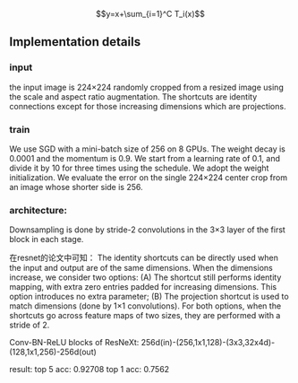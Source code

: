 
$$y=x+\sum_{i=1}^C T_i(x)$$


## Implementation details

### input
the input image is 224×224 randomly cropped from a resized image using the scale and aspect ratio augmentation.
The shortcuts are identity connections except for those increasing dimensions
which are projections. 

### train
We use SGD with a mini-batch size of 256 on 8 GPUs.
The weight decay is 0.0001 and the momentum is 0.9. 
We start from a learning rate of 0.1, and divide it by 10 for three times using the schedule. 
We adopt the weight initialization. 
We evaluate the error on the single 224×224 center crop from an image whose shorter side is 256.

### architecture:
Downsampling is done by stride-2 convolutions in the 3×3 layer of the first block in each stage.

在resnet的论文中可知：
The identity shortcuts can be directly used when the input and output are of the same dimensions. When the dimensions increase, we consider two options: (A) The shortcut still performs identity mapping, with extra zero entries padded for increasing dimensions. This option introduces no extra parameter; (B) The projection shortcut is used to match dimensions (done by 1×1 convolutions). For both options, when the shortcuts go across feature maps of two sizes, they are performed with a stride of 2.

Conv-BN-ReLU
blocks of ResNeXt: 256d(in)-(256,1x1,128)-(3x3,32x4d)-(128,1x1,256)-256d(out)


result:
top 5 acc: 0.92708
top 1 acc: 0.7562

